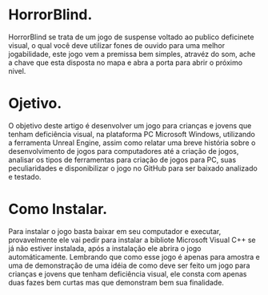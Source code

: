 # HorrorBlind.
HorrorBlind se trata de um jogo de suspense voltado ao publico deficinete visual, o qual você deve utilizar fones de ouvido para uma melhor jogabilidade, este jogo vem a premissa bem simples, atravéz do som, ache a chave que esta disposta no mapa e abra a porta para abrir o próximo nivel.

# Ojetivo.
O objetivo deste artigo é desenvolver um jogo para crianças e jovens que tenham deficiência visual, na plataforma PC Microsoft Windows, utilizando a ferramenta Unreal Engine, assim como relatar uma breve história sobre o desenvolvimento de jogos para computadores até a criação de jogos, analisar os tipos de ferramentas para criação de jogos para PC, suas peculiaridades e disponibilizar o jogo no GitHub para ser baixado analizado e testado.

# Como Instalar.
Para instalar o jogo basta baixar em seu computador e executar, provavelmente ele vai pedir para instalar a bibliote Microsoft Visual C++ se já não estiver instalada, após a instalação ele abrira o jogo automáticamente. Lembrando que como esse jogo é apenas para amostra e uma  de demonstração de uma idéia de como deve ser feito um jogo para crianças e jovens que tenham deficiência visual, ele consta com apenas duas fazes bem curtas mas que demonstram bem sua finalidade.
